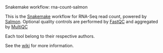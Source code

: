 Snakemake workflow: rna-count-salmon

This is the [Snakemake](https://academic.oup.com/bioinformatics/article/28/19/2520/290322) workflow for RNA-Seq read count, powered by [Salmon](https://salmon.readthedocs.io/en/latest/). Optional quality controls are performed by [FastQC](https://www.bioinformatics.babraham.ac.uk/projects/fastqc/) and aggregated by [MultiQC](https://academic.oup.com/bioinformatics/article/32/19/3047/2196507)

Each tool belong to their respective authors.

See the [wiki](https://bitbucket.org/tdayris/rna-count-salmon/wiki/Home) for more information.
